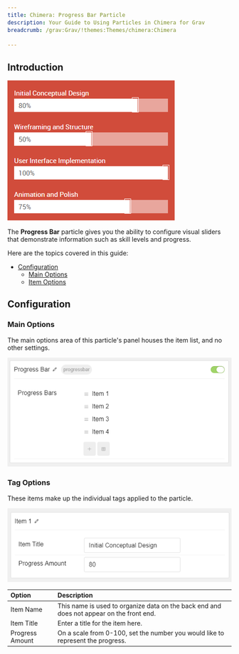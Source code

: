 ```yaml
---
title: Chimera: Progress Bar Particle
description: Your Guide to Using Particles in Chimera for Grav
breadcrumb: /grav:Grav/!themes:Themes/chimera:Chimera

---
```


## Introduction

![](assets/particle_progressbar1.png)

The **Progress Bar** particle gives you the ability to configure visual sliders that demonstrate information such as skill levels and progress.

Here are the topics covered in this guide:

* [Configuration](#configuration)
    - [Main Options](#main-options)
    - [Item Options](#item-options)

## Configuration

### Main Options 

The main options area of this particle's panel houses the item list, and no other settings.

![](assets/particle_progressbar2.png)

### Tag Options

These items make up the individual tags applied to the particle.

![](assets/particle_progressbar3.png)

| Option          | Description                                                                              |
| :-----          | :-----                                                                                   |
| Item Name       | This name is used to organize data on the back end and does not appear on the front end. |
| Item Title      | Enter a title for the item here.                                                         |
| Progress Amount | On a scale from 0-100, set the number you would like to represent the progress.          |